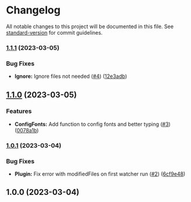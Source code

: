 # Changelog

All notable changes to this project will be documented in this file. See [standard-version](https://github.com/conventional-changelog/standard-version) for commit guidelines.

### [1.1.1](https://github.com/nfqde/nfq-next-fonts/compare/v1.1.0...v1.1.1) (2023-03-05)


### Bug Fixes

* **Ignore:** Ignore files not needed ([#4](https://github.com/nfqde/nfq-next-fonts/issues/4)) ([12e3adb](https://github.com/nfqde/nfq-next-fonts/commit/12e3adb1d36820dfe67d95d68745f42d0af4d305))

## [1.1.0](https://github.com/nfqde/nfq-next-fonts/compare/v1.0.1...v1.1.0) (2023-03-05)


### Features

* **ConfigFonts:** Add function to config fonts and better typing ([#3](https://github.com/nfqde/nfq-next-fonts/issues/3)) ([0078a1b](https://github.com/nfqde/nfq-next-fonts/commit/0078a1be21014d093c64635a70ed5f6107c28be8))

### [1.0.1](https://github.com/nfqde/nfq-next-fonts/compare/v1.0.0...v1.0.1) (2023-03-04)


### Bug Fixes

* **Plugin:** Fix error with modifiedFiles on first watcher run ([#2](https://github.com/nfqde/nfq-next-fonts/issues/2)) ([6cf9e48](https://github.com/nfqde/nfq-next-fonts/commit/6cf9e48c66e5a9701c1488dc69fd9e9bcea8b2f4))

## 1.0.0 (2023-03-04)
